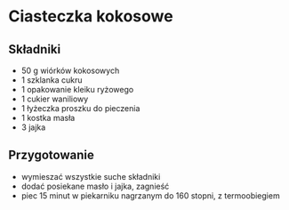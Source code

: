 Ciasteczka kokosowe
===================

Składniki
---------

* 50 g wiórków kokosowych
* 1 szklanka cukru
* 1 opakowanie kleiku ryżowego
* 1 cukier waniliowy
* 1 łyżeczka proszku do pieczenia
* 1 kostka masła
* 3 jajka

Przygotowanie
-------------

* wymieszać wszystkie suche składniki
* dodać posiekane masło i jajka, zagnieść
* piec 15 minut w piekarniku nagrzanym do 160 stopni, z termoobiegiem

